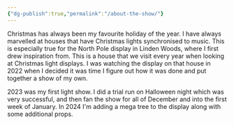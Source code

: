 ```yaml
---
{"dg-publish":true,"permalink":"/about-the-show/"}
---
```


Christmas has always been my favourite holiday of the year. I have always marvelled at houses that have Christmas lights synchronised to music. This is especially true for the North Pole display in Linden Woods, where I first drew inspiration from. This is a house that we visit every year when looking at Christmas light displays. I was watching the display on that house in 2022 when I decided it was time I figure out how it was done and put together a show of my own. 

2023 was my first light show. I did a trial run on Halloween night which was very successful, and then fan the show for all of December and into the first week of January. In 2024 I'm adding a mega tree to the display along with some additional props.